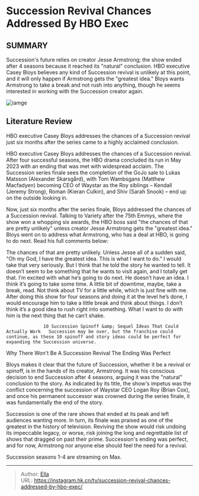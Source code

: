 # Succession Revival Chances Addressed By HBO Exec


## SUMMARY 



  Succession&#39;s future relies on creator Jesse Armstrong; the show ended after 4 seasons because it reached its &#34;natural&#34; conclusion.   HBO executive Casey Bloys believes any kind of Succession revival is unlikely at this point, and it will only happen if Armstrong gets the &#34;greatest idea.&#34;   Bloys wants Armstrong to take a break and not rush into anything, though he seems interested in working with the Succession creator again.  

![iamge](https://static1.srcdn.com/wordpress/wp-content/uploads/2024/01/tom-looking-tired-as-greg-gets-close-giggling-about-something-in-succession-season-4.jpg)

## Literature Review

HBO executive Casey Bloys addresses the chances of a Succession revival just six months after the series came to a highly acclaimed conclusion.




HBO executive Casey Bloys addresses the chances of a Succession revival. After four successful seasons, the HBO drama concluded its run in May 2023 with an ending that was met with widespread acclaim. The Succession series finale sees the completion of the GoJo sale to Lukas Matsson (Alexander Skarsgård), with Tom Wambsgans (Matthew Macfadyen) becoming CEO of Waystar as the Roy siblings – Kendall (Jeremy Strong), Roman (Kieran Culkin), and Shiv (Sarah Snook) – end up on the outside looking in.




Now, just six months after the series finale, Bloys addressed the chances of a Succession revival. Talking to Variety after the 75th Emmys, where the show won a whopping six awards, the HBO boss said &#34;the chances of that are pretty unlikely&#34; unless creator Jesse Armstrong gets the &#34;greatest idea.&#34; Bloys went on to address what Armstrong, who has a deal at HBO, is going to do next. Read his full comments below:


The chances of that are pretty unlikely. Unless Jesse all of a sudden said, &#34;Oh my God, I have the greatest idea. This is what I want to do.&#34; I would take that very seriously. But I think that he told the story he wanted to tell. It doesn’t seem to be something that he wants to visit again, and I totally get that. I’m excited with what he’s going to do next.
He doesn’t have an idea. I think it’s going to take some time. A little bit of downtime, maybe, take a break, read. Not think about TV for a little while, which is just fine with me. After doing this show for four seasons and doing it at the level he’s done, I would encourage him to take a little break and think about things. I don’t think it’s a good idea to rush right into something. What I want to do with him is the next thing that he can’t shake.





                  10 Succession Spinoff &amp; Sequel Ideas That Could Actually Work   Succession may be over, but the franchise could continue, as these 10 spinoff and story ideas could be perfect for expanding the Succession universe.   


 Why There Won&#39;t Be A Succession Revival 
The Ending Was Perfect
          

Bloys makes it clear that the future of Succession, whether it be a revival or spinoff, is in the hands of its creator, Armstrong. It was his conscious decision to end Succession after 4 seasons, arguing it was the &#34;natural&#34; conclusion to the story. As indicated by its title, the show&#39;s impetus was the conflict concerning the succession of Waystar CEO Logan Roy (Brian Cox), and once his permanent successor was crowned during the series finale, it was fundamentally the end of the story.

Succession is one of the rare shows that ended at its peak and left audiences wanting more. In turn, its finale was praised as one of the greatest in the history of television. Reviving the show would risk undoing its impeccable legacy, or worse, risk joining the long and regrettable list of shows that dragged on past their prime. Succession&#39;s ending was perfect, and for now, Armstrong nor anyone else should feel the need for a revival.






Succession seasons 1-4 are streaming on Max.






---

> Author: [Ella](https://instagram.hk.cn/)  
> URL: https://instagram.hk.cn/tv/succession-revival-chances-addressed-by-hbo-exec/  

